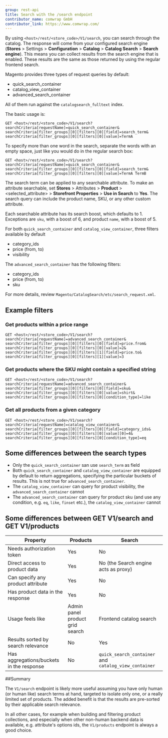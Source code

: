 ```yaml
---
group: rest-api
title: Search with the /search endpoint
contributor_name: comwrap GmbH
contributor_link: https://www.comwrap.com/
---
```


By using `<host>/rest/<store_code>/V1/search`, you can search through the catalog. The response will come from your configured search engine (**Stores** > Settings > **Configuration** > **Catalog** > **Catalog Search** > **Search engine**).
This means you can collect results from the search engine that is enabled. These results are the same as those returned by using the regular frontend search.

Magento provides three types of request queries by default:

*  quick_search_container
*  catalog_view_container
*  advanced_search_container

All of them run against the `catalogsearch_fulltext` index.

The basic usage is:

```http
GET <host>/rest/<store_code>/V1/search?searchCriteria[requestName]=quick_search_container&
searchCriteria[filter_groups][0][filters][0][field]=search_term&
searchCriteria[filter_groups][0][filters][0][value]=TermA
```
To specify more than one word in the search, separate the words with an empty space, just like you would do in the regular search box:

```http
GET <host>/rest/<store_code>/V1/search?searchCriteria[requestName]=quick_search_container&
searchCriteria[filter_groups][0][filters][0][field]=search_term&
searchCriteria[filter_groups][0][filters][0][value]=TermA TermB
```

The search term can be applied to any searchable attribute. To make an attribute searchable, set **Stores** > Attributes > **Product** > <selected_attribute> >  **Storefront Properties** > **Use in Search** to **Yes**. The search query can include the product name, SKU, or any other custom attribute.

Each searchable attribute has its search boost, which defaults to 1.
Exceptions are `sku`, with a boost of 6, and product `name`, with a boost of 5.

For both `quick_search_container` and `catalog_view_container`, three filters available by default

*  category_ids
*  price (from, to)
*  visibility

The `advanced_search_container` has the following filters:

*  category_ids
*  price (from, to)
*  sku

For more details, review `Magento/CatalogSearch/etc/search_request.xml`.

## Example filters

### Get products within a price range

```http
GET <host>/rest/<store_code>/V1/search?searchCriteria[requestName]=advanced_search_container&
searchCriteria[filter_groups][0][filters][0][field]=price.from&
searchCriteria[filter_groups][0][filters][0][value]=2&
searchCriteria[filter_groups][0][filters][1][field]=price.to&
searchCriteria[filter_groups][0][filters][1][value]=3
```

### Get products where the SKU might contain a specified string

```http
GET <host>/rest/<store_code>/V1/search?searchCriteria[requestName]=advanced_search_container&
searchCriteria[filter_groups][0][filters][0][field]=sku&
searchCriteria[filter_groups][0][filters][0][value]=shirt&
searchCriteria[filter_groups][0][filters][0][condition_type]=like
```

### Get all products from a given category

```http
GET <host>/rest/<store_code>/V1/search?searchCriteria[requestName]=catalog_view_container&
searchCriteria[filter_groups][0][filters][0][field]=category_ids&
searchCriteria[filter_groups][0][filters][0][value][0]=4&
searchCriteria[filter_groups][0][filters][0][condition_type]=eq
```

## Some differences between the search types

* Only the `quick_search_container` san use `search_term` as field
* Both `quick_search_container` and `catalog_view_container` are equipped by default to return aggregations, specifying the particular buckets of results. This is not true for `advanced_search_container`.
* The `catalog_view_container` can query for product visibility, the `advanced_search_container` cannot
* The `advanced_search_container` can query for product sku (and use any condition, e.g. `eq`, `like`, `finset` etc.), the `catalog_view_container` cannot


## Some differences between GET V1/search and GET V1/products

Property | Products | Search
--- | --- | ---
Needs authorization token| Yes | No
Direct access to product data | Yes | No (the Search engine acts as proxy)
Can specify any product attribute | Yes | No
Has product data in the response | Yes | No
Usage feels like | Admin panel product grid search | Frontend catalog search
Results sorted by search relevance | No | Yes
Has aggregations/buckets in the response | No | `quick_search_container` and `catalog_view_container`

##Summary

The `V1/search` endpoint is likely more useful assuming you have only human (or human like) search terms at hand, targeted to isolate only one, or a really limited set of products. The added benefit is that the results are pre-sorted by their applicable search relevance.

In all other cases, for example when building and filtering product collections, and especially when other non-human backend data is available, e.g. attribute's options ids, the `V1/products` endpoint is always a good choice.